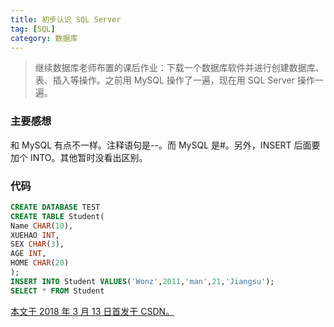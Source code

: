 ```yaml
---
title: 初步认识 SQL Server
tag: [SQL]
category: 数据库
---
```


>继续数据库老师布置的课后作业：下载一个数据库软件并进行创建数据库、表、插入等操作。之前用 MySQL 操作了一遍，现在用 SQL Server 操作一遍。 

<!--more-->

### 主要感想

和 MySQL 有点不一样。注释语句是--。而 MySQL 是#。另外，INSERT 后面要加个 INTO。其他暂时没看出区别。 

### 代码

```sql
CREATE DATABASE TEST
CREATE TABLE Student(
Name CHAR(10),
XUEHAO INT,
SEX CHAR(3),
AGE INT,
HOME CHAR(20)
);
INSERT INTO Student VALUES('Wonz',2011,'man',21,'Jiangsu');
SELECT * FROM Student
```

<u>本文于 2018 年 3 月 13 日首发于 [CSDN](https://blog.csdn.net/Wonz5130/article/details/79538906)。</u>

